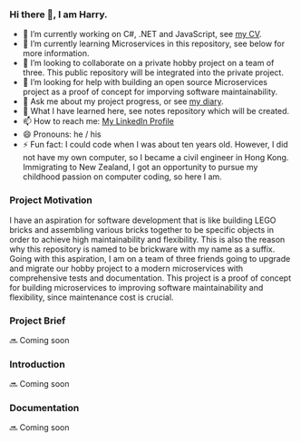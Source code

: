### Hi there 👋, I am Harry.

<!--
**brickwareharry/brickwareharry** is a ✨ _special_ ✨ repository because its `README.md` (this file) appears on your GitHub profile.
Here are some ideas to get you started:
-->


- 🔭 I’m currently working on C#, .NET and JavaScript, see <a href="https://brickwareharry.github.io/harrycv/" target="_blank">my CV</a>.
- 🌱 I’m currently learning Microservices in this repository, see below for more information.
- 👯 I’m looking to collaborate on a private hobby project on a team of three. This public repository will be integrated into the private project.
- 🤔 I’m looking for help with building an open source Microservices project as a proof of concept for imporving software maintainability. 
- 💬 Ask me about my project progress, or see [my diary](https://github.com/brickwareharry/diary).
- 🧠 What I have learned here, see notes repository which will be created.
- 📫 How to reach me: [My LinkedIn Profile](https://www.linkedin.com/in/harry-lo-27034265/)
- 😄 Pronouns: he / his
- ⚡ Fun fact: I could code when I was about ten years old. However, I did not have my own computer, so I became a civil engineer in Hong Kong. Immigrating to New Zealand, I got an opportunity to pursue my childhood passion on computer coding, so here I am.

### Project Motivation
I have an aspiration for software development that is like building LEGO bricks and assembling various bricks together to be specific objects in order to achieve high maintainability and flexibility. This is also the reason why this repository is named to be brickware with my name as a suffix. Going with this aspiration, I am on a team of three friends going to upgrade and migrate our hobby project to a modern microservices with comprehensive tests and documentation. This project is a proof of concept for building microservices to improving software maintainability and flexibility, since maintenance cost is crucial.

### Project Brief
🔜 Coming soon

### Introduction
🔜 Coming soon

### Documentation
🔜 Coming soon
